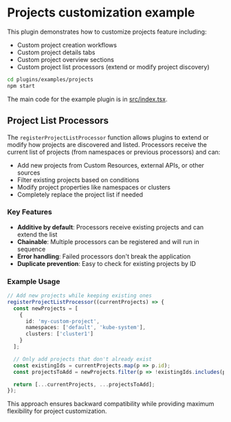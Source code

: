 # Projects customization example

This plugin demonstrates how to customize projects feature including:

- Custom project creation workflows
- Custom project details tabs
- Custom project overview sections
- Custom project list processors (extend or modify project discovery)

```bash
cd plugins/examples/projects
npm start
```

The main code for the example plugin is in [src/index.tsx](src/index.tsx).

## Project List Processors

The `registerProjectListProcessor` function allows plugins to extend or modify how projects are discovered and listed. Processors receive the current list of projects (from namespaces or previous processors) and can:

- Add new projects from Custom Resources, external APIs, or other sources
- Filter existing projects based on conditions
- Modify project properties like namespaces or clusters
- Completely replace the project list if needed

### Key Features

- **Additive by default**: Processors receive existing projects and can extend the list
- **Chainable**: Multiple processors can be registered and will run in sequence
- **Error handling**: Failed processors don't break the application
- **Duplicate prevention**: Easy to check for existing projects by ID

### Example Usage

```typescript
// Add new projects while keeping existing ones
registerProjectListProcessor((currentProjects) => {
  const newProjects = [
    {
      id: 'my-custom-project',
      namespaces: ['default', 'kube-system'],
      clusters: ['cluster1']
    }
  ];

  // Only add projects that don't already exist
  const existingIds = currentProjects.map(p => p.id);
  const projectsToAdd = newProjects.filter(p => !existingIds.includes(p.id));

  return [...currentProjects, ...projectsToAdd];
});
```

This approach ensures backward compatibility while providing maximum flexibility for project customization.
